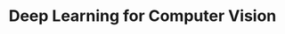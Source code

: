 ---
title: "Deep Learning for Computer Vision"
menu:
  sidebar:
    name: Deep Learning & CV
    identifier: dlcv
    parent: teaching
    weight: 10
---